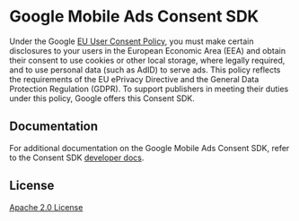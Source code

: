 # Google Mobile Ads Consent SDK

Under the Google [EU User Consent
Policy](//google.com/about/company/consentstaging.html), you must make certain
disclosures to your users in the European Economic Area (EEA) and obtain their
consent to use cookies or other local storage, where legally required, and to
use personal data (such as AdID) to serve ads. This policy reflects the
requirements of the EU ePrivacy Directive and the General Data Protection
Regulation (GDPR). To support publishers in meeting their duties under this
policy, Google offers this Consent SDK.

## Documentation

For additional documentation on the Google Mobile Ads Consent SDK, refer to the
Consent SDK [developer docs](//developers.google.com/admob/android/eu-consent).

## License

[Apache 2.0 License](http://www.apache.org/licenses/LICENSE-2.0.html)
